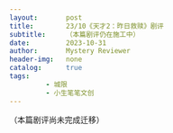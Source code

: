 ```yaml
---
layout:       post
title:        23/10《天才2：昨日救赎》剧评
subtitle:     （本篇剧评仍在施工中）
date:         2023-10-31
author:       Mystery Reviewer
header-img:   none
catalog:      true
tags:
         - 城限
         - 小生笔笔文创
---
```


（本篇剧评尚未完成迁移）

